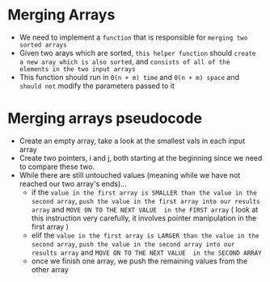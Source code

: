 # Merging Arrays

- We need to implement a `function` that is responsible for `merging two sorted arrays`
- Given two arays which are sorted, `this helper function` should `create a new aray which is also sorted`, and `consists of all of the elements in the two input arrays`
- This function should run in `0(n + m) time` and `0(n + m) space` and `should not` modify the parameters passed to it


# Merging arrays pseudocode
- Create an empty array, take a look at the smallest vals in each input array
- Create two pointers, i and j, both starting at the beginning since we need to compare these two.
- While there are still untouched values (meaning while we have not reached our two array's ends)...
    - if the `value in the first array is SMALLER than the value in the second array`, `push the value in the first array into our results array` and `MOVE ON TO THE NEXT VALUE  in the FIRST array` ( look at this instruction very carefully, it involves pointer manipulation in the first array )
    - elif the `value in the first array is LARGER than the value in the second array`, `push the value in the second array into our results array` and `MOVE ON TO THE NEXT VALUE  in the SECOND ARRAY`
    - once we finish one array, we push the remaining values from the other array